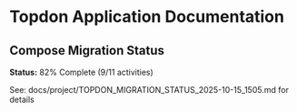 # Topdon Application Documentation

## Compose Migration Status

**Status:** 82% Complete (9/11 activities)

See: docs/project/TOPDON_MIGRATION_STATUS_2025-10-15_1505.md for details

